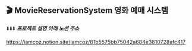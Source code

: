 ## 🎬 MovieReservationSystem 영화 예매 시스템


⬇️⬇️⬇️ ***프로젝트 설명 아래 노션 주소*** 


https://iamcoz.notion.site/iamcoz/81b5575bb75042a684e3610728afc417
